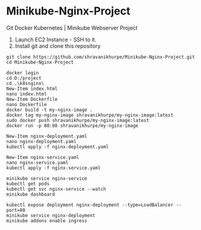 # Minikube-Nginx-Project
Git Docker Kubernetes | Minikube Webserver Project

1. Launch EC2 Instance - SSH to it.
2. Install git and clone this repository
```
git clone https://github.com/shravanikhurpe/Minikube-Nginx-Project.git
cd Minikube-Nginx-Project
```
```
docker login
cd D:/project
cd .\k8snginx\
New-Item index.html
nano index.html
New-Item Dockerfile
nano Dockerfile
docker build -t my-nginx-image .
docker tag my-nginx-image shravanikhurpe/my-nginx-image:latest
sudo docker push shravanikhurpe/my-nginx-image:latest
docker run -p 80:80 shravanikhurpe/my-nginx-image

New-Item nginx-deployment.yaml
nano nginx-deployment.yaml
kubectl apply -f nginx-deployment.yaml

New-Item nginx-service.yaml
nano nginx-service.yaml
kubectl apply -f nginx-service.yaml

minikube service nginx-service
kubectl get pods
kubectl get svc nginx-service --watch
minikube dashboard

kubectl expose deployment nginx-deployment --type=LoadBalancer --port=80
minikube service nginx-deployment
minikube addons enable ingress

```

